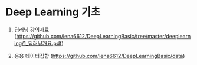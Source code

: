 # Deep Learning 기초

1. 딥러닝 강의자료 (https://github.com/lena6612/DeepLearningBasic/tree/master/deeplearning/1_딥러닝개요.pdf)

2. 응용 데이터집합 (https://github.com/lena6612/DeepLearningBasic/data)
